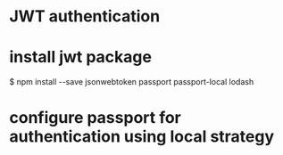 # JWT authentication

# install jwt package
$  npm install --save jsonwebtoken passport passport-local lodash 

# configure passport for authentication using local strategy